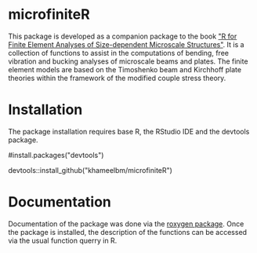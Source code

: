# microfiniteR
This package is developed as a companion package to the book
    ["R for Finite Element Analyses of Size-dependent Microscale Structures"](https://www.springer.com/gp/book/9789811370137).
    It is a collection of functions to assist in the computations of bending,
    free vibration and bucking analyses of microscale beams and plates.
    The finite element models are based on the Timoshenko beam and Kirchhoff plate theories within the framework of the modified couple stress theory.

# Installation
The package installation requires base R, the RStudio IDE and the devtools package.

#install.packages("devtools")

devtools::install_github("khameelbm/microfiniteR")


# Documentation
Documentation of the package was done via the [roxygen package](https://github.com/klutometis/roxygen). 
Once the package is installed, the description of the functions can be accessed via the usual function querry in R.

